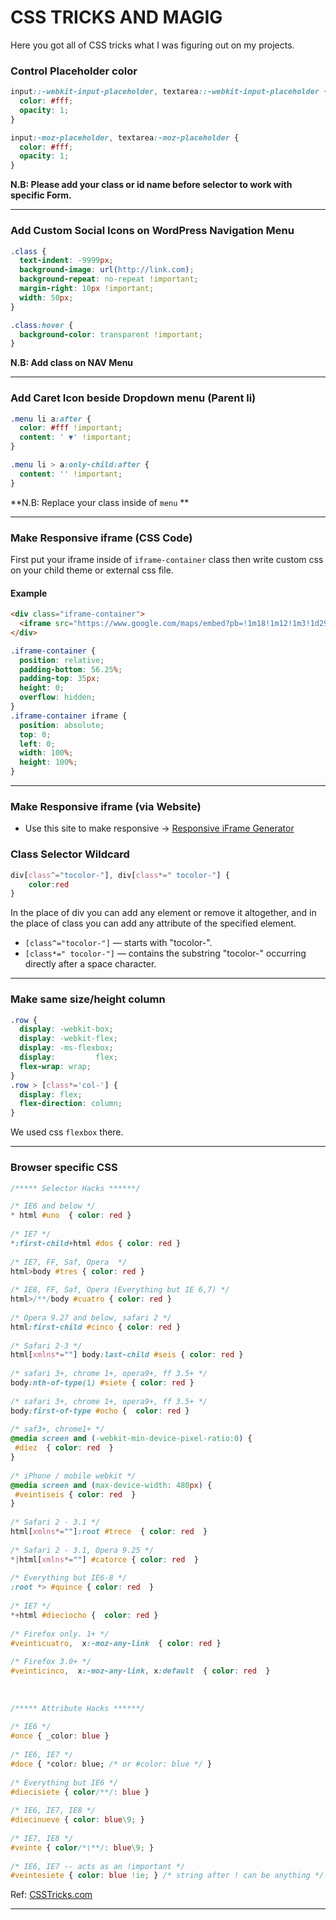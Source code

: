 # CSS TRICKS AND MAGIG
Here you got all of CSS tricks what I was figuring out on my projects.

### Control Placeholder color
```css
input::-webkit-input-placeholder, textarea::-webkit-input-placeholder {
  color: #fff;
  opacity: 1;
}

input:-moz-placeholder, textarea:-moz-placeholder {
  color: #fff;
  opacity: 1;
}
```
**N.B: Please add your class or id name before selector to work with specific Form.**

---

### Add Custom Social Icons on WordPress Navigation Menu
```css
.class {
  text-indent: -9999px;
  background-image: url(http://link.com);
  background-repeat: no-repeat !important;
  margin-right: 10px !important;
  width: 50px;
}

.class:hover {
  background-color: transparent !important;
}
```
**N.B: Add class on NAV Menu**

---

### Add Caret Icon beside Dropdown menu (Parent li)
```css
.menu li a:after {
  color: #fff !important;
  content: ' ▼' !important;
}

.menu li > a:only-child:after {
  content: '' !important;
}
```
**N.B: Replace your class inside of `menu` **

---

### Make Responsive iframe (CSS Code)
First put your iframe inside of `iframe-container` class then write custom css on your child theme or external css file.

#### Example
```html
<div class="iframe-container">
  <iframe src="https://www.google.com/maps/embed?pb=!1m18!1m12!1m3!1d29192.452902694364!2d90.49141269583086!3d23.852123360864066!2m3!1f0!2f0!3f0!3m2!1i1024!2i768!4f13.1!3m3!1m2!1s0x3755cbe13e12ca1b%3A0xe440738bb6817d87!2sPurbachal+New+Town!5e0!3m2!1sen!2sbd!4v1485459233926" width="600" height="450" frameborder="0" style="border:0" allowfullscreen></iframe>
</div>
```
```css
.iframe-container {
  position: relative;
  padding-bottom: 56.25%;
  padding-top: 35px;
  height: 0;
  overflow: hidden;
}
.iframe-container iframe {
  position: absolute;
  top: 0;
  left: 0;
  width: 100%;
  height: 100%;
}
```

---

### Make Responsive iframe (via Website)
* Use this site to make responsive -> [Responsive iFrame Generator](http://embedresponsively.com)

### Class Selector Wildcard
```css
div[class^="tocolor-"], div[class*=" tocolor-"] {
    color:red 
}
```
In the place of div you can add any element or remove it altogether, and in the place of class you can add any attribute of the specified element.

* `[class^="tocolor-"]` — starts with "tocolor-".
* `[class*=" tocolor-"]` — contains the substring "tocolor-" occurring directly after a space character.

---

### Make same size/height column
```css
.row {
  display: -webkit-box;
  display: -webkit-flex;
  display: -ms-flexbox;
  display:         flex;
  flex-wrap: wrap;
}
.row > [class*='col-'] {
  display: flex;
  flex-direction: column;
}
```
We used css `flexbox` there.

---

### Browser specific CSS

```css
/***** Selector Hacks ******/

/* IE6 and below */
* html #uno  { color: red }
 
/* IE7 */
*:first-child+html #dos { color: red } 
 
/* IE7, FF, Saf, Opera  */
html>body #tres { color: red }
 
/* IE8, FF, Saf, Opera (Everything but IE 6,7) */
html>/**/body #cuatro { color: red }
 
/* Opera 9.27 and below, safari 2 */
html:first-child #cinco { color: red }
 
/* Safari 2-3 */
html[xmlns*=""] body:last-child #seis { color: red }
 
/* safari 3+, chrome 1+, opera9+, ff 3.5+ */
body:nth-of-type(1) #siete { color: red }
 
/* safari 3+, chrome 1+, opera9+, ff 3.5+ */
body:first-of-type #ocho {  color: red }
 
/* saf3+, chrome1+ */
@media screen and (-webkit-min-device-pixel-ratio:0) {
 #diez  { color: red  }
}
 
/* iPhone / mobile webkit */
@media screen and (max-device-width: 480px) {
 #veintiseis { color: red  }
}
 
/* Safari 2 - 3.1 */
html[xmlns*=""]:root #trece  { color: red  }
 
/* Safari 2 - 3.1, Opera 9.25 */
*|html[xmlns*=""] #catorce { color: red  }
 
/* Everything but IE6-8 */
:root *> #quince { color: red  }
 
/* IE7 */
*+html #dieciocho {  color: red }
 
/* Firefox only. 1+ */
#veinticuatro,  x:-moz-any-link  { color: red }
 
/* Firefox 3.0+ */
#veinticinco,  x:-moz-any-link, x:default  { color: red  }
 
 
 
/***** Attribute Hacks ******/
 
/* IE6 */
#once { _color: blue }
 
/* IE6, IE7 */
#doce { *color: blue; /* or #color: blue */ }
 
/* Everything but IE6 */
#diecisiete { color/**/: blue }
 
/* IE6, IE7, IE8 */
#diecinueve { color: blue\9; }
 
/* IE7, IE8 */
#veinte { color/*\**/: blue\9; }
 
/* IE6, IE7 -- acts as an !important */
#veintesiete { color: blue !ie; } /* string after ! can be anything */
```

Ref: [CSSTricks.com](https://css-tricks.com/snippets/css/browser-specific-hacks/)

---


